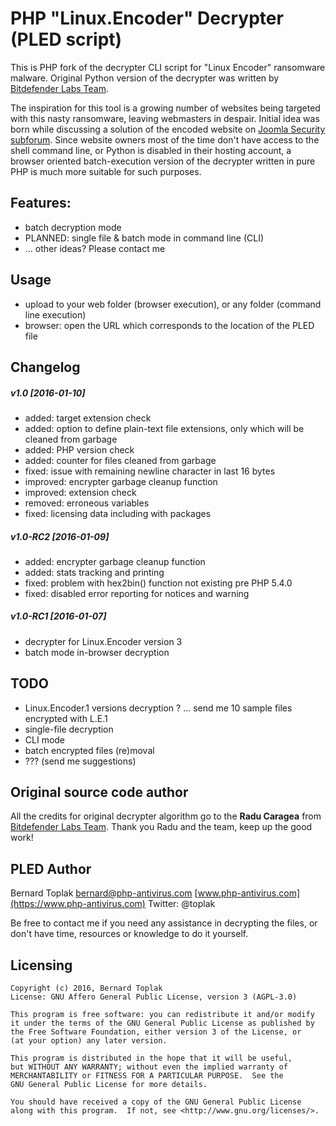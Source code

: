 #  PHP "Linux.Encoder" Decrypter (PLED script)

This is PHP fork of the decrypter CLI script for "Linux Encoder" ransomware malware.
Original Python version of the decrypter was written by [Bitdefender Labs Team](https://labs.bitdefender.com/2016/01/third-iteration-of-linux-ransomware-still-not-ready-for-prime-time/).

The inspiration for this tool is a growing number of websites being targeted with 
this nasty ransomware, leaving webmasters in despair. Initial idea was born while
discussing a solution of the encoded website on [Joomla Security subforum](http://forum.joomla.org/viewtopic.php?f=714&t=903398).
Since website owners most of the time don't have access to the shell command line, 
or Python is disabled in their hosting account, a browser oriented batch-execution 
version of the decrypter written in pure PHP is much more suitable for such purposes.


## Features:
* batch decryption mode
* PLANNED: single file & batch mode in command line (CLI)
* ... other ideas? Please contact me

## Usage
* upload to your web folder (browser execution), or any folder (command line execution)
* browser: open the URL which corresponds to the location of the PLED file


## Changelog
##### v1.0	[2016-01-10]
* added: target extension check
* added: option to define plain-text file extensions, only which will be cleaned from garbage
* added: PHP version check
* added: counter for files cleaned from garbage
* fixed: issue with remaining newline character in last 16 bytes
* improved: encrypter garbage cleanup function
* improved: extension check
* removed: erroneous variables
* fixed: licensing data including with packages

##### v1.0-RC2	[2016-01-09]
* added: encrypter garbage cleanup function
* added: stats tracking and printing
* fixed: problem with hex2bin() function not existing pre PHP 5.4.0
* fixed: disabled error reporting for notices and warning

##### v1.0-RC1	[2016-01-07]
* decrypter for Linux.Encoder version 3
* batch mode in-browser decryption


## TODO
* Linux.Encoder.1 versions decryption ? ... send me 10 sample files encrypted with L.E.1
* single-file decryption
* CLI mode
* batch encrypted files (re)moval
* ??? (send me suggestions)


## Original source code author
All the credits for original decrypter algorithm go to the **Radu Caragea** from [Bitdefender Labs Team](https://labs.bitdefender.com/2016/01/third-iteration-of-linux-ransomware-still-not-ready-for-prime-time/).
Thank you Radu and the team, keep up the good work!


## PLED Author
Bernard Toplak 
bernard@php-antivirus.com
[www.php-antivirus.com](https://www.php-antivirus.com)
Twitter: @toplak

Be free to contact me if you need any assistance in decrypting the files, 
or don't have time, resources or knowledge to do it yourself.

## Licensing
    
    Copyright (c) 2016, Bernard Toplak
    License: GNU Affero General Public License, version 3 (AGPL-3.0)

    This program is free software: you can redistribute it and/or modify
    it under the terms of the GNU General Public License as published by
    the Free Software Foundation, either version 3 of the License, or
    (at your option) any later version.

    This program is distributed in the hope that it will be useful,
    but WITHOUT ANY WARRANTY; without even the implied warranty of
    MERCHANTABILITY or FITNESS FOR A PARTICULAR PURPOSE.  See the
    GNU General Public License for more details.

    You should have received a copy of the GNU General Public License
    along with this program.  If not, see <http://www.gnu.org/licenses/>.
